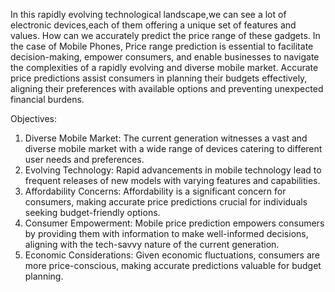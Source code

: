 In this rapidly evolving technological landscape,we can see a lot of electronic devices,each of them offering a unique set of features and values. How can we accurately predict the price range of these gadgets. In the case of Mobile Phones, Price range prediction is essential to facilitate decision-making, empower consumers, and enable businesses to navigate the complexities of a rapidly evolving and diverse mobile market. Accurate price predictions assist consumers in planning their budgets effectively, aligning their preferences with available options and preventing unexpected financial burdens.

Objectives:
1. Diverse Mobile Market: The current generation witnesses a vast and diverse mobile market with a wide range of devices catering to different user needs and preferences.
2. Evolving Technology: Rapid advancements in mobile technology lead to frequent releases of new models with varying features and capabilities.
3. Affordability Concerns: Affordability is a significant concern for consumers, making accurate price predictions crucial for individuals seeking budget-friendly options.
4. Consumer Empowerment: Mobile price prediction empowers consumers by providing them with information to make well-informed decisions, aligning with the tech-savvy nature of the current generation.
5. Economic Considerations: Given economic fluctuations, consumers are more price-conscious, making accurate predictions valuable for budget planning.
